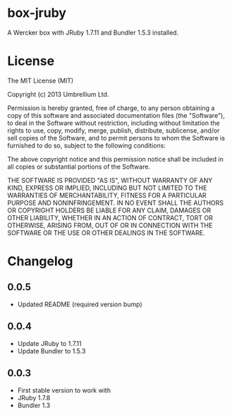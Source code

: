 box-jruby
=============

A Wercker box with JRuby 1.7.11 and Bundler 1.5.3 installed.

# License

The MIT License (MIT)

Copyright (c) 2013 Umbrellium Ltd.

Permission is hereby granted, free of charge, to any person obtaining a copy of
this software and associated documentation files (the "Software"), to deal in
the Software without restriction, including without limitation the rights to
use, copy, modify, merge, publish, distribute, sublicense, and/or sell copies of
the Software, and to permit persons to whom the Software is furnished to do so,
subject to the following conditions:

The above copyright notice and this permission notice shall be included in all
copies or substantial portions of the Software.

THE SOFTWARE IS PROVIDED "AS IS", WITHOUT WARRANTY OF ANY KIND, EXPRESS OR
IMPLIED, INCLUDING BUT NOT LIMITED TO THE WARRANTIES OF MERCHANTABILITY, FITNESS
FOR A PARTICULAR PURPOSE AND NONINFRINGEMENT. IN NO EVENT SHALL THE AUTHORS OR
COPYRIGHT HOLDERS BE LIABLE FOR ANY CLAIM, DAMAGES OR OTHER LIABILITY, WHETHER
IN AN ACTION OF CONTRACT, TORT OR OTHERWISE, ARISING FROM, OUT OF OR IN
CONNECTION WITH THE SOFTWARE OR THE USE OR OTHER DEALINGS IN THE SOFTWARE.

# Changelog

## 0.0.5

* Updated README (required version bump)

## 0.0.4

* Update JRuby to 1.7.11
* Update Bundler to 1.5.3

## 0.0.3

* First stable version to work with
* JRuby 1.7.8
* Bundler 1.3
